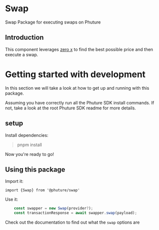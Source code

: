 # Swap

Swap Package for executing swaps on Phuture

## Introduction

This component leverages [zero x](https://docs.0x.org/) to find the best possible price and then execute a swap.

# Getting started with development

In this section we will take a look at how to get up and running with this package.

Assuming you have correctly run all the Phuture SDK install commands. If not, take a look at the root Phuture SDK readme for more details.

## setup

Install dependencies:

> pnpm install

Now you're ready to go!

## Using this package

Import it:

`import {Swap} from '@phuture/swap'`

Use it:

``` typescript
    const swapper = new Swap(provider?);
    const transactionResponse = await swapper.swap(payload);    
 ```

Check out the documentation to find out what the ```swap``` options are
